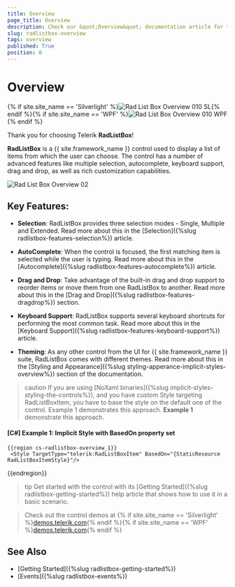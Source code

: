 ```yaml
---
title: Overview
page_title: Overview
description: Check our &quot;Overview&quot; documentation article for the RadListBox {{ site.framework_name }} control.
slug: radlistbox-overview
tags: overview
published: True
position: 0
---
```


# Overview

{% if site.site_name == 'Silverlight' %}![Rad List Box Overview 010 SL](images/RadListBox_Overview_010_SL.png){% endif %}{% if site.site_name == 'WPF' %}![Rad List Box Overview 010 WPF](images/RadListBox_Overview_010_WPF.png){% endif %}

Thank you for choosing Telerik __RadListBox__!

__RadListBox__ is a {{ site.framework_name }} control used to display a list of items from which the user can choose. The control has a number of advanced features like multiple selection, autocomplete, keyboard support, drag and drop, as well as rich customization capabilities.

![Rad List Box Overview 02](images/RadListBox_Overview_02_WPF.png)

## Key Features:

* __Selection__: RadListBox provides three selection modes - Single, Multiple and Extended. Read more about this in the [Selection]({%slug radlistbox-features-selection%}) article.

* __AutoComplete__: When the control is focused, the first matching item is selected while the user is typing. Read more about this in the [Autocomplete]({%slug radlistbox-features-autocomplete%}) article.

* __Drag and Drop__: Take advantage of the built-in drag and drop support to reorder items or move them from one RadListBox to another. Read more about this in the [Drag and Drop]({%slug radlistbox-features-dragdrop%}) section.

* __Keyboard Support__: RadListBox supports several keyboard shortcuts for performing the most common task. Read more about this in the [Keyboard Support]({%slug radlistbox-features-keyboard-support%}) article.

* __Theming__: As any other control from the UI for {{ site.framework_name }} suite, RadListBox comes with different themes. Read more about this in the [Styling and Appearance]({%slug styling-apperance-implicit-styles-overview%}) section of the documentation. 

>caution  If you are using [NoXaml binaries]({%slug implicit-styles-styling-the-controls%}), and you have custom Style targeting RadListBoxItem, you have to base the style on the default one of the control. Example 1 demonstrates this approach. __Example 1__ demonstrate this approach.

#### __[C#] Example 1: Implicit Style with BasedOn property set__
	{{region cs-radlistbox-overview_1}}
	 <Style TargetType="telerik:RadListBoxItem" BasedOn="{StaticResource RadListBoxItemStyle}"/>
{{endregion}}

         
>tip Get started with the control with its [Getting Started]({%slug radlistbox-getting-started%}) help article that shows how to use it in a basic scenario.

> Check out the control demos at {% if site.site_name == 'Silverlight' %}[demos.telerik.com](https://demos.telerik.com/silverlight/#ListBox){% endif %}{% if site.site_name == 'WPF' %}[demos.telerik.com](https://demos.telerik.com/wpf/){% endif %}

## See Also
 * [Getting Started]({%slug radlistbox-getting-started%})
 * [Events]({%slug radlistbox-events%})